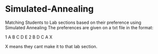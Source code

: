 # Simulated-Annealing
Matching Students to Lab sections based on their preference using Simulated Annealing
The preferences are given on a txt file in the format:

 1	A B C D E
 2  B D C A X
 
 X means they cant make it to that lab section.

 
